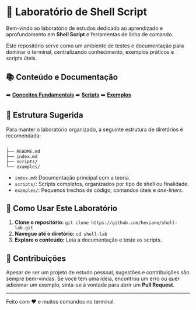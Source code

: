 # 🧪 Laboratório de Shell Script

Bem-vindo ao laboratório de estudos dedicado ao aprendizado e aprofundamento em **Shell Script** e ferramentas de linha de comando.

Este repositório serve como um ambiente de testes e documentação para dominar o terminal, centralizando conhecimento, exemplos práticos e scripts úteis.

## 📚 Conteúdo e Documentação

➡️ **[Conceitos Fundamentais](./docs/index.md)**
➡️ **[Scripts](./scripts/index.md)**
➡️ **[Exemplos](./examples/index.md)**  

## 📂 Estrutura Sugerida

Para manter o laboratório organizado, a seguinte estrutura de diretórios é recomendada:

```plaintext
.
├── README.md
├── index.md
├── scripts/
└── examples/
```

- `index.md`: Documentação principal com a teoria.
- `scripts/`: Scripts completos, organizados por tipo de shell ou finalidade.
- `examples/`: Pequenos trechos de código, comandos úteis e *one-liners*.

## 🚀 Como Usar Este Laboratório

1. **Clone o repositório:** `git clone https://github.com/heviane/shell-lab.git`
2. **Navegue até o diretório:** `cd shell-lab`
3. **Explore o conteúdo:** Leia a documentação e teste os scripts.

## 🤝 Contribuições

Apesar de ser um projeto de estudo pessoal, sugestões e contribuições são sempre bem-vindas. Se você tem uma ideia, encontrou um erro ou quer adicionar um exemplo, sinta-se à vontade para abrir um **Pull Request**.

---
Feito com ❤️ e muitos comandos no terminal.
